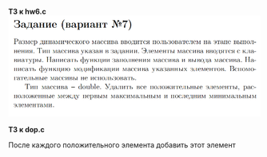 **ТЗ к hw6.c**
![hw6.png](../images/hw6.png)

**ТЗ к dop.c**

После каждого положительного элемента 
добавить этот элемент  
